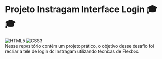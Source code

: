 # Projeto Instragam Interface Login 🎓🎓
<div>
    <img aling='center' alt= 'HTML5' src='https://img.shields.io/badge/HTML5-E34F26?style=for-the-badge&logo=html5&logoColor=white'/>
    <img aling='center' alt= 'CSS3' src='https://img.shields.io/badge/CSS3-1572B6?style=for-the-badge&logo=css3&logoColor=white'/>
</div>
Nesse repositório contém um projeto prático, o objetivo desse desafio foi recriar a tele de login do Instragam utilizando técnicas de Flexbox.

